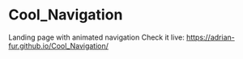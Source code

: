 # Cool_Navigation
Landing page with animated navigation
Check it live: https://adrian-fur.github.io/Cool_Navigation/
